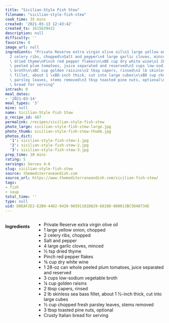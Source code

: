 ```yaml
---
title: "Sicilian-Style Fish Stew"
filename: "sicilian-style-fish-stew"
cook_time: 35 mins
created: '2021-03-13 12:43:42'
created_ts: 1615639422
description: null
difficulty: ''
favorite: 0
image_url: null
ingredients: "Private Reserve extra virgin olive oil\n1 large yellow onion, chopped\n\
  2 celery ribs, chopped\nSalt and pepper\n4 large garlic cloves, minced\n\xBD tsp\
  \ dried thyme\nPinch red pepper flakes\n\xBE cup dry white wine\n1 28-oz can whole\
  \ peeled plum tomatoes, juice separated and reserved\n3 cups low-sodium vegetable\
  \ broth\n\xBC cup golden raisins\n2 tbsp capers, rinsed\n2 lb skinless sea bass\
  \ fillet, about 1 \xBD-inch thick, cut into large cubes\n\xBD cup chopped fresh\
  \ parsley leaves, stems removed\n3 tbsp toasted pine nuts, optional\nCrusty Italian\
  \ bread for serving"
intrash: 0
meal_dates:
- '2021-03-14'
meal_types: '3'
mine: null
name: Sicilian-Style Fish Stew
p_recipe_id: 487
permalink: /recipes/sicilian-style-fish-stew
photo_large: sicilian-style-fish-stew-large.jpg
photo_thumb: sicilian-style-fish-stew-thumb.jpg
photos_dict:
  '1': sicilian-style-fish-stew-1.jpg
  '2': sicilian-style-fish-stew-2.jpg
  '3': sicilian-style-fish-stew-3.jpg
prep_time: 10 mins
rating: 5
servings: Serves 4-6
slug: sicilian-style-fish-stew
source: themediterraneandish.com
source_url: https://www.themediterraneandish.com/sicilian-fish-stew/
tags:
- fish
- soup
total_time: ''
type: null
uid: D8EAF2E2-E2B9-44D2-9428-9A591181D829-68280-000013BC5D40734E
---
```

<div class="large-8 medium-7 columns" id="writeup">	</div><!-- #writeup -->
</div><!-- #row-one -->
<div class="row" id="row-two">	<div class="medium-4 small-5 columns" id="ingredients"><h4>Ingredients</h4><div class="box box-ingredients content"><ul>
<li>Private Reserve extra virgin olive oil</li>
<li>1 large yellow onion, chopped</li>
<li>2 celery ribs, chopped</li>
<li>Salt and pepper</li>
<li>4 large garlic cloves, minced</li>
<li>½ tsp dried thyme</li>
<li>Pinch red pepper flakes</li>
<li>¾ cup dry white wine</li>
<li>1 28-oz can whole peeled plum tomatoes, juice separated and reserved</li>
<li>3 cups low-sodium vegetable broth</li>
<li>¼ cup golden raisins</li>
<li>2 tbsp capers, rinsed</li>
<li>2 lb skinless sea bass fillet, about 1 ½-inch thick, cut into large cubes</li>
<li>½ cup chopped fresh parsley leaves, stems removed</li>
<li>3 tbsp toasted pine nuts, optional</li>
<li>Crusty Italian bread for serving</li>
</ul>
</div>	</div>	<div class="medium-6 small-7 columns" id="directions">	</div>